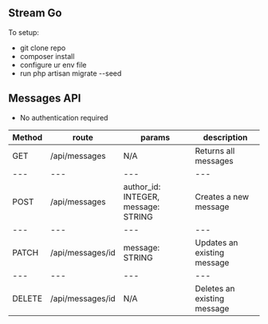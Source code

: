 ## Stream Go

To setup:
- git clone repo
- composer install
- configure ur env file
- run php artisan migrate --seed


## Messages API

- No authentication required

Method | route | params | description 
--- | --- | --- | ---
GET | /api/messages | N/A | Returns all messages
--- | --- | --- | ---
POST | /api/messages | author_id: INTEGER, message: STRING | Creates a new message
--- | --- | --- | ---
PATCH | /api/messages/id | message: STRING | Updates an existing message
--- | --- | --- | ---
DELETE | /api/messages/id | N/A | Deletes an existing message
